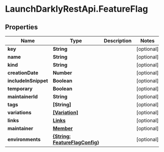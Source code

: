 # LaunchDarklyRestApi.FeatureFlag

## Properties
Name | Type | Description | Notes
------------ | ------------- | ------------- | -------------
**key** | **String** |  | [optional] 
**name** | **String** |  | [optional] 
**kind** | **String** |  | [optional] 
**creationDate** | **Number** |  | [optional] 
**includeInSnippet** | **Boolean** |  | [optional] 
**temporary** | **Boolean** |  | [optional] 
**maintainerId** | **String** |  | [optional] 
**tags** | **[String]** |  | [optional] 
**variations** | [**[Variation]**](Variation.md) |  | [optional] 
**links** | [**Links**](Links.md) |  | [optional] 
**maintainer** | [**Member**](Member.md) |  | [optional] 
**environments** | [**{String: FeatureFlagConfig}**](FeatureFlagConfig.md) |  | [optional] 


